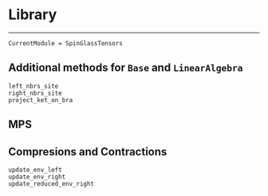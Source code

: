 # Library

---
```@meta
CurrentModule = SpinGlassTensors
```
## Additional methods for `Base` and `LinearAlgebra`
```@docs
left_nbrs_site
right_nbrs_site
project_ket_on_bra
```
## MPS

## Compresions and Contractions
```@docs
update_env_left
update_env_right
update_reduced_env_right
```